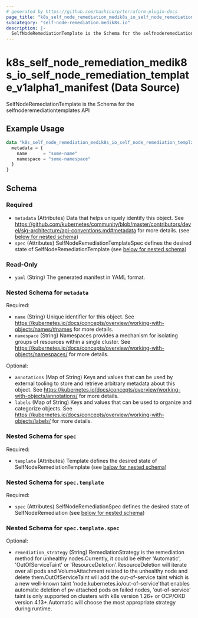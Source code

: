 ```yaml
---
# generated by https://github.com/hashicorp/terraform-plugin-docs
page_title: "k8s_self_node_remediation_medik8s_io_self_node_remediation_template_v1alpha1_manifest Data Source - terraform-provider-k8s"
subcategory: "self-node-remediation.medik8s.io"
description: |-
  SelfNodeRemediationTemplate is the Schema for the selfnoderemediationtemplates API
---
```


# k8s_self_node_remediation_medik8s_io_self_node_remediation_template_v1alpha1_manifest (Data Source)

SelfNodeRemediationTemplate is the Schema for the selfnoderemediationtemplates API

## Example Usage

```terraform
data "k8s_self_node_remediation_medik8s_io_self_node_remediation_template_v1alpha1_manifest" "example" {
  metadata = {
    name      = "some-name"
    namespace = "some-namespace"
  }
}
```

<!-- schema generated by tfplugindocs -->
## Schema

### Required

- `metadata` (Attributes) Data that helps uniquely identify this object. See https://github.com/kubernetes/community/blob/master/contributors/devel/sig-architecture/api-conventions.md#metadata for more details. (see [below for nested schema](#nestedatt--metadata))
- `spec` (Attributes) SelfNodeRemediationTemplateSpec defines the desired state of SelfNodeRemediationTemplate (see [below for nested schema](#nestedatt--spec))

### Read-Only

- `yaml` (String) The generated manifest in YAML format.

<a id="nestedatt--metadata"></a>
### Nested Schema for `metadata`

Required:

- `name` (String) Unique identifier for this object. See https://kubernetes.io/docs/concepts/overview/working-with-objects/names/#names for more details.
- `namespace` (String) Namespaces provides a mechanism for isolating groups of resources within a single cluster. See https://kubernetes.io/docs/concepts/overview/working-with-objects/namespaces/ for more details.

Optional:

- `annotations` (Map of String) Keys and values that can be used by external tooling to store and retrieve arbitrary metadata about this object. See https://kubernetes.io/docs/concepts/overview/working-with-objects/annotations/ for more details.
- `labels` (Map of String) Keys and values that can be used to organize and categorize objects. See https://kubernetes.io/docs/concepts/overview/working-with-objects/labels/ for more details.


<a id="nestedatt--spec"></a>
### Nested Schema for `spec`

Required:

- `template` (Attributes) Template defines the desired state of SelfNodeRemediationTemplate (see [below for nested schema](#nestedatt--spec--template))

<a id="nestedatt--spec--template"></a>
### Nested Schema for `spec.template`

Required:

- `spec` (Attributes) SelfNodeRemediationSpec defines the desired state of SelfNodeRemediation (see [below for nested schema](#nestedatt--spec--template--spec))

<a id="nestedatt--spec--template--spec"></a>
### Nested Schema for `spec.template.spec`

Optional:

- `remediation_strategy` (String) RemediationStrategy is the remediation method for unhealthy nodes.Currently, it could be either 'Automatic', 'OutOfServiceTaint' or 'ResourceDeletion'.ResourceDeletion will iterate over all pods and VolumeAttachment related to the unhealthy node and delete them.OutOfServiceTaint will add the out-of-service taint which is a new well-known taint 'node.kubernetes.io/out-of-service'that enables automatic deletion of pv-attached pods on failed nodes, 'out-of-service' taint is only supported on clusters with k8s version 1.26+ or OCP/OKD version 4.13+.Automatic will choose the most appropriate strategy during runtime.
